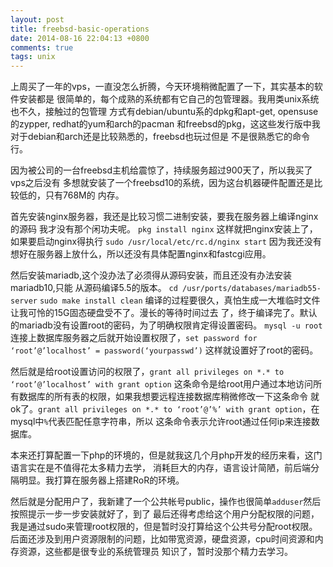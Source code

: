 ```yaml
---
layout: post
title: freebsd-basic-operations
date: 2014-08-16 22:04:13 +0800
comments: true
tags: unix
---
```


上周买了一年的vps，一直没怎么折腾，今天环境稍微配置了一下，其实基本的软件安装都是
很简单的，每个成熟的系统都有它自己的包管理器。我用类unix系统也不久，接触过的包管理
方式有debian/ubuntu系的dpkg和apt-get, opensuse的zypper, redhat的yum和arch的pacman
和freebsd的pkg，这这些发行版中我对于debian和arch还是比较熟悉的，freebsd也玩过但是
不是很熟悉它的命令行。

因为被公司的一台freebsd主机给震惊了，持续服务超过900天了，所以我买了vps之后没有
多想就安装了一个freebsd10的系统，因为这台机器硬件配置还是比较低的，只有768M的
内存。

首先安装nginx服务器，我还是比较习惯二进制安装，要我在服务器上编译nginx的源码
我才没有那个闲功夫呢。
`pkg install nginx`
这样就把nginx安装上了，如果要启动nginx得执行
`sudo /usr/local/etc/rc.d/nginx start`
因为我还没有想好在服务器上放什么，所以还没有具体配置nginx和fastcgi应用。

然后安装mariadb,这个没办法了必须得从源码安装，而且还没有办法安装mariadb10,只能
从源码编译5.5的版本。
`cd /usr/ports/databases/mariadb55-server`
`sudo make install clean`
编译的过程要很久，真怕生成一大堆临时文件让我可怜的15G固态硬盘受不了。漫长的等待时间过去
了，终于编译完了。默认的mariadb没有设置root的密码，为了明确权限肯定得设置密码。
`mysql -u root` 连接上数据库服务器之后就开始设置权限了，`set password for ‘root’@’localhost’ = password(‘yourpasswd’)`
这样就设置好了root的密码。

然后就是给root设置访问的权限了，`grant all privileges on *.* to ‘root’@’localhost’ with grant option`
这条命令是给root用户通过本地访问所有数据库的所有表的权限，如果我想要远程连接数据库稍微修改一下这条命令
就ok了。`grant all privileges on *.* to ‘root’@’%’ with grant option`，在mysql中`%`代表匹配任意字符串，所以
这条命令表示允许root通过任何ip来连接数据库。

本来还打算配置一下php的环境的，但是就我这几个月php开发的经历来看，这门语言实在是不值得花太多精力去学，
消耗巨大的内存，语言设计简陋，前后端分隔明显。我打算在服务器上搭建RoR的环境。

然后就是分配用户了，我新建了一个公共帐号public，操作也很简单`adduser`然后按照提示一步一步安装就好了，到了
最后还得考虑给这个用户分配权限的问题，我是通过sudo来管理root权限的，但是暂时没打算给这个公共号分配root权限。
后面还涉及到用户资源限制的问题，比如带宽资源，硬盘资源，cpu时间资源和内存资源，这些都是很专业的系统管理员
知识了，暂时没那个精力去学习。
